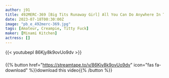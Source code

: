 ```yaml
---
author: j91
title: 492MERC-369 [Big Tits Runaway Girl] All You Can Do Anywhere In The House! A Plump Body That Feels Like Motherhood!
date: 2023-07-18T00:30:00Z
image: "pb_e_492merc-369.jpg"
tags: [Amateur, Creampie, Titty Fuck]
maker: [Minami Kitchen]
actress: []
---
```



{{< youtubepl 86Kjy8k9ovUo9dv >}}
###

{{% button href="https://streamtape.to/v/86Kjy8k9ovUo9dv" icon="fas fa-download" %}}download this video{{% /button %}}

